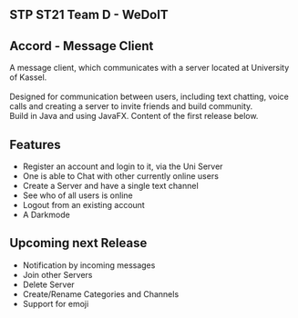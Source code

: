 ## STP ST21 Team D - WeDoIT

## Accord - Message Client
A message client, which communicates with a server located at University of Kassel.
<br/>
<br/>
Designed for communication between users, including text chatting, voice calls and creating a server to invite friends and build community.
<br/>
Build in Java and using JavaFX. Content of the first release below.

## Features
- Register an account and login to it, via the Uni Server
- One is able to Chat with other currently online users
- Create a Server and have a single text channel
- See who of all users is online
- Logout from an existing account
- A Darkmode


## Upcoming next Release
- Notification by incoming messages
- Join other Servers
- Delete Server
- Create/Rename Categories and Channels
- Support for emoji